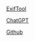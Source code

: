 [ExifTool](https://exiftool.org/install.html)

[ChatGPT](https://chat.openai.com/?model=text-davinci-002-render-sha)

[Github](https://docs.github.com/en/repositories/managing-your-repositorys-settings-and-features/customizing-your-repository/about-readmes)
